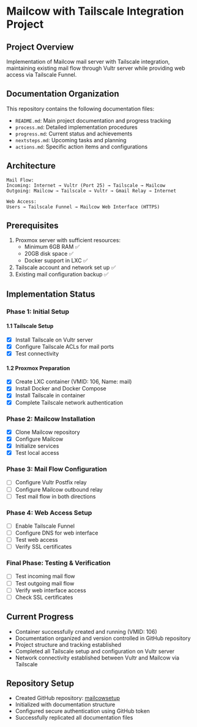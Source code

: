 # Mailcow with Tailscale Integration Project

## Project Overview
Implementation of Mailcow mail server with Tailscale integration, maintaining existing mail flow through Vultr server while providing web access via Tailscale Funnel.

## Documentation Organization
This repository contains the following documentation files:
- `README.md`: Main project documentation and progress tracking
- `process.md`: Detailed implementation procedures
- `progress.md`: Current status and achievements
- `nextsteps.md`: Upcoming tasks and planning
- `actions.md`: Specific action items and configurations

## Architecture
```
Mail Flow:
Incoming: Internet → Vultr (Port 25) → Tailscale → Mailcow
Outgoing: Mailcow → Tailscale → Vultr → Gmail Relay → Internet

Web Access:
Users → Tailscale Funnel → Mailcow Web Interface (HTTPS)
```

## Prerequisites
1. Proxmox server with sufficient resources:
   - Minimum 6GB RAM ✅
   - 20GB disk space ✅
   - Docker support in LXC ✅
2. Tailscale account and network set up ✅
3. Existing mail configuration backup ✅

## Implementation Status

### Phase 1: Initial Setup
#### 1.1 Tailscale Setup
- [x] Install Tailscale on Vultr server
- [x] Configure Tailscale ACLs for mail ports
- [x] Test connectivity

#### 1.2 Proxmox Preparation
- [x] Create LXC container (VMID: 106, Name: mail)
- [x] Install Docker and Docker Compose
- [x] Install Tailscale in container
- [x] Complete Tailscale network authentication

### Phase 2: Mailcow Installation
- [x] Clone Mailcow repository
- [x] Configure Mailcow
- [x] Initialize services
- [x] Test local access

### Phase 3: Mail Flow Configuration
- [ ] Configure Vultr Postfix relay
- [ ] Configure Mailcow outbound relay
- [ ] Test mail flow in both directions

### Phase 4: Web Access Setup
- [ ] Enable Tailscale Funnel
- [ ] Configure DNS for web interface
- [ ] Test web access
- [ ] Verify SSL certificates

### Final Phase: Testing & Verification
- [ ] Test incoming mail flow
- [ ] Test outgoing mail flow
- [ ] Verify web interface access
- [ ] Check SSL certificates

## Current Progress
- Container successfully created and running (VMID: 106)
- Documentation organized and version controlled in GitHub repository
- Project structure and tracking established
- Completed all Tailscale setup and configuration on Vultr server
- Network connectivity established between Vultr and Mailcow via Tailscale

## Repository Setup
- Created GitHub repository: [mailcowsetup](https://github.com/supere989/mailcowsetup)
- Initialized with documentation structure
- Configured secure authentication using GitHub token
- Successfully replicated all documentation files
